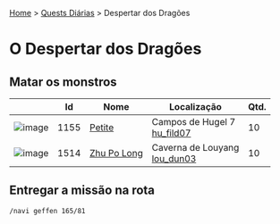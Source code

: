 [Home](../README.md) > [Quests Diárias](./README.md) > Despertar dos Dragões

# O Despertar dos Dragões

## Matar os monstros

| | Id | Nome | Localização | Qtd. |
| - | - | - | - | - |
| ![image](https://file5s.ratemyserver.net/mobs/1155.gif) | 1155 | [Petite](https://ratemyserver.net/mob_db.php?mob_id=1155&small=1&back=1) | Campos de Hugel 7<br>[hu_fild07](https://ratemyserver.net/index.php?page=npc_shop_warp&map=hu_fild07) | 10 |
| ![image](https://file5s.ratemyserver.net/mobs/1514.gif) | 1514 | [Zhu Po Long](https://ratemyserver.net/mob_db.php?mob_id=1514&small=1&back=1) | Caverna de Louyang<br>[lou_dun03](https://ratemyserver.net/index.php?page=npc_shop_warp&map=lou_dun03) | 10 |

## Entregar a missão na rota

```
/navi geffen 165/81
```
